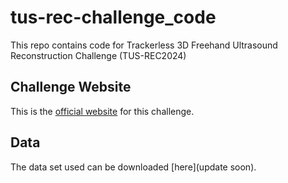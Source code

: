 # tus-rec-challenge_code

This repo contains code for Trackerless 3D Freehand Ultrasound Reconstruction Challenge (TUS-REC2024)

## Challenge Website

This is the [official website](https://github-pages.ucl.ac.uk/tus-rec-challenge/) for this challenge. 

## Data
The data set used can be downloaded [here](update soon).



